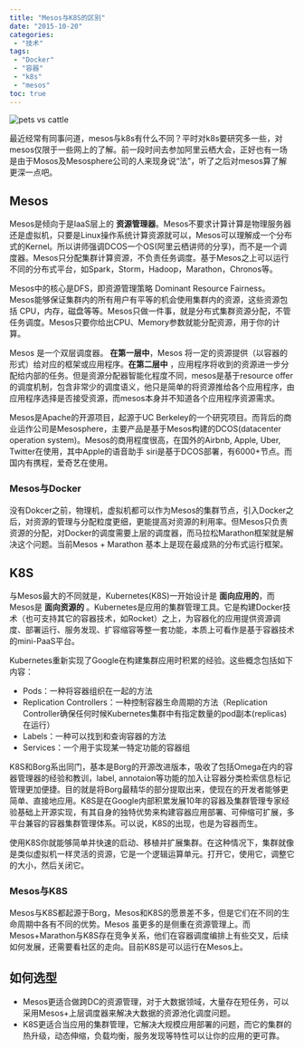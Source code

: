 ```yaml
---
title: "Mesos与K8S的区别"
date: "2015-10-20"
categories:
 - "技术"
tags:
 - "Docker"
 - "容器"
 - "k8s"
 - "mesos"
toc: true
---
```



![pets vs cattle](https://dn-sdkcnssl.qbox.me/editor/fWnRKkZgug2fvzeDNd8k.jpg)

最近经常有同事问道，mesos与k8s有什么不同？平时对k8s要研究多一些，对mesos仅限于一些网上的了解。前一段时间去参加阿里云栖大会，正好也有一场是由于Mosos及Mesosphere公司的人来现身说“法”，听了之后对mesos算了解更深一点吧。

## Mesos

Mesos是倾向于是IaaS层上的 __资源管理器__。Mesos不要求计算计算是物理服务器还是虚拟机，只要是Linux操作系统计算资源就可以，Mesos可以理解成一个分布式的Kernel。所以讲师强调DCOS一个OS(阿里云栖讲师的分享)，而不是一个调度器。Mesos只分配集群计算资源，不负责任务调度。基于Mesos之上可以运行不同的分布式平台，如Spark，Storm，Hadoop，Marathon，Chronos等。

Mesos中的核心是DFS，即资源管理策略 Dominant Resource Fairness。Mesos能够保证集群内的所有用户有平等的机会使用集群内的资源，这些资源包括 CPU，内存，磁盘等等。Mesos只做一件事，就是分布式集群资源分配，不管任务调度。Mesos只要你给出CPU、Memory参数就能分配资源，用于你的计算。

Mesos 是一个双层调度器。 __在第一层中__，Mesos 将一定的资源提供（以容器的形式）给对应的框架或应用程序。__在第二层中__ ，应用程序将收到的资源进一步分配给内部的任务。但是资源分配器智能化程度不同，mesos是基于resource offer的调度机制，包含非常少的调度语义，他只是简单的将资源推给各个应用程序，由应用程序选择是否接受资源，而mesos本身并不知道各个应用程序资源需求。

Mesos是Apache的开源项目，起源于UC Berkeley的一个研究项目。而背后的商业运作公司是Mesosphere，主要产品是基于Mesos构建的DCOS(datacenter operation system)。Mesos的商用程度很高，在国外的Airbnb, Apple, Uber, Twitter在使用，其中Apple的语音助手 siri是基于DCOS部署，有6000+节点。而国内有携程，爱奇艺在使用。

### Mesos与Docker

没有Dokcer之前，物理机，虚拟机都可以作为Mesos的集群节点，引入Docker之后，对资源的管理与分配粒度更细，更能提高对资源的利用率。但Mesos只负责资源的分配，对Docker的调度需要上层的调度器，而马拉松Marathon框架就是解决这个问题。当前Mesos + Marathon 基本上是现在最成熟的分布式运行框架。

## K8S

与Mesos最大的不同就是，Kubernetes(K8S)一开始设计是 __面向应用的__，而Mesos是 __面向资源的__ 。Kubernetes是应用的集群管理工具。它是构建Docker技术（也可支持其它的容器技术，如Rocket）之上，为容器化的应用提供资源调度、部署运行、服务发现、扩容缩容等整一套功能，本质上可看作是基于容器技术的mini-PaaS平台。

Kubernetes重新实现了Google在构建集群应用时积累的经验。这些概念包括如下内容：

  - Pods：一种将容器组织在一起的方法
  - Replication Controllers：一种控制容器生命周期的方法（Replication Controller确保任何时候Kubernetes集群中有指定数量的pod副本(replicas)在运行）
  - Labels：一种可以找到和查询容器的方法
  - Services：一个用于实现某一特定功能的容器组

K8S和Borg系出同门，基本是Borg的开源改进版本，吸收了包括Omega在内的容器管理器的经验和教训，label, annotaion等功能的加入让容器分类检索信息标记管理更加便捷。目的就是将Borg最精华的部分提取出来，使现在的开发者能够更简单、直接地应用。K8S是在Google内部积累发展10年的容器及集群管理专家经验基础上开源实现，有其自身的独特优势来构建容器应用部署、可伸缩可扩展，多平台兼容的容器集群管理体系。可以说，K8S的出现，也是为容器而生。

使用K8S你就能够简单并快速的启动、移植并扩展集群。在这种情况下，集群就像是类似虚拟机一样灵活的资源，它是一个逻辑运算单元。打开它，使用它，调整它的大小，然后关闭它。


### Mesos与K8S

Mesos与K8S都起源于Borg，Mesos和K8S的愿景差不多，但是它们在不同的生命周期中各有不同的优势。Mesos 虽更多的是侧重在资源管理上。而Mesos+Marathon与K8S存在竞争关系，他们在容器调度编排上有些交叉，后续如何发展，还需要看社区的走向。目前K8S是可以运行在Mesos上。

## 如何选型

 - Mesos更适合做跨DC的资源管理，对于大数据领域，大量存在短任务，可以采用Mesos+上层调度器来解决大数据的资源池化调度问题。
 - K8S更适合当应用的集群管理，它解决大规模应用部署的问题，而它的集群的热升级，动态伸缩，负载均衡，服务发现等特性可以让你的应用的更可靠。
